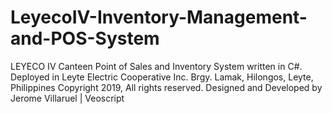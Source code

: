 # LeyecoIV-Inventory-Management-and-POS-System
LEYECO IV Canteen Point of Sales and Inventory System
written in C#. Deployed in Leyte Electric Cooperative Inc. Brgy. Lamak, Hilongos, Leyte, Philippines
Copyright 2019, All rights reserved. Designed and Developed by Jerome Villaruel | Veoscript
